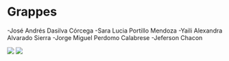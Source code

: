 # Grappes
-José Andrés Dasilva Córcega
-Sara Lucia Portillo Mendoza
-Yaili Alexandra Alvarado Sierra
-Jorge Miguel Perdomo Calabrese
-Jeferson Chacon

<img src="https://img.shields.io/badge/Keras-FF0000?style=for-the-badge&logo=keras&logoColor=white" />
<img src="https://img.shields.io/badge/WhatsApp-25D366?style=for-the-badge&logo=whatsapp&logoColor=white" />
